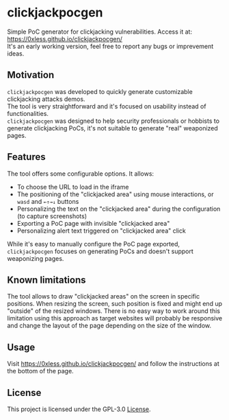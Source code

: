 # clickjackpocgen
Simple PoC generator for clickjacking vulnerabilities. Access it at: https://0xless.github.io/clickjackpocgen/  
It's an early working version, feel free to report any bugs or imprevement ideas.

## Motivation
`clickjackpocgen` was developed to quickly generate customizable clickjacking attacks demos.  
The tool is very straightforward and it's focused on usability instead of functionalities.  
`clickjackpocgen` was designed to help security professionals or hobbists to generate clickjacking PoCs, it's not suitable to generate "real" weaponized pages.

## Features
The tool offers some configurable options. It allows:
- To choose the URL to load in the iframe
- The positioning of the "clickjacked area" using mouse interactions, or `wasd` and `←↑→↓` buttons
- Personalizing the text on the "clickjacked area" during the configuration (to capture screenshots)
- Exporting a PoC page with invisible "clickjacked area"
- Personalizing alert text triggered on "clickjacked area" click

While it's easy to manually configure the PoC page exported, `clickjackpocgen` focuses on generating PoCs and doesn't support weaponizing pages.

## Known limitations
The tool allows to draw "clickjacked areas" on the screen in specific positions.
When resizing the screen, such position is fixed and might end up "outside" of the resized windows.
There is no easy way to work around this limitation using this approach as target websites will probably be responsive and change the layout of the page depending on the size of the window.

## Usage
Visit https://0xless.github.io/clickjackpocgen/ and follow the instructions at the bottom of the page.

## License
This project is licensed under the GPL-3.0 [License](https://github.com/0xless/clickjackpocgen/blob/main/LICENSE).

